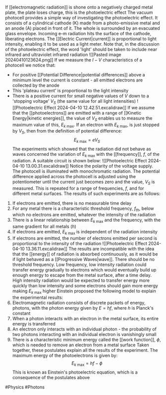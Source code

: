 If [[electromagnetic radiation]] is shone onto a negatively charged metal plate, the plate loses charge, this is the photoelectric effect
The vacuum photocell provides a simple way of investigating the photoelectric effect. It consists of a cylindrical cathode (K) made from a photo-emissive metal and an anode (A) placed in front of it. The whole is surrounded by an evacuated glass envelope. Incoming e-m radiation hits the surface of the cathode, liberating electrons. The [[Electric Current|current]] is proportional to light intensity, enabling it to be used as a light meter. Note that, in the discussion of the photoelectric effect, the word 'light' should be taken to include near infrared and ultraviolet infrared radiation
![[Pasted image 20240410123624.png]]
If we measure the $I-V$ characteristics of a photocell we notice that:
- For positive [[Potential Difference|potential differences]] above a minimum level the current is constant - all emitted electrons are collected by the anode
- This 'plateau current' is proportional to the light intensity
- There is a positive current for small negative values of $V$ down to a 'stopping voltage' $V_{S}$ (the same value for all light intensities)
![[Photoelectric Effect 2024-04-10 12.42.51.excalidraw]] 
If we assume that the [[photoelectrons]] are emitted with a range of [[Kinetic Energy|kinetic energies]], the value of $V_{S}$ enables us to measure the maximum value of this, $E_{k\text{ max}}$. If an electron with $E_{k\text{ max}}$, is just stopped by $V_{S}$, then from the definition of potential difference:
$$
E_{k \text{ max}}=eV_{S}
$$
The experiments which showed that the radiation did not behave as waves concerned the variation of $E_{k\text{ max}}$ with the [[frequency]], $f$, of the radiation. A suitable circuit is shown below:
![[Photoelectric Effect 2024-04-10 13.00.31.excalidraw]]
Notice the polarity of the voltage supply. The photocell is illuminated with monochromatic radiation. The potential difference applied across the photocell is adjusted using the potentiometer until the current just becomes zero and the value, $V_{S}$ is measured. This is repeated for a range of frequencies, $f$, and for different metal surfaces. The results of such experiments are as follows:
1. If electrons are emitted, there is no measurable time delay
2. For any metal there is a characteristic threshold frequency, $f_{th}$, below which no electrons are emitted, whatever the intensity of the radiation
3. There is a linear relationship between $E_{k \text{ max}}$ and the frequency, with the same gradient for all metals ($h$)
4. If electrons are emitted, $E_{k\text{ max}}$ is independent of the radiation intensity
5. If electrons are emitted, the number of electrons emitted per second is proportional to the intensity of the radiation
![[Photoelectric Effect 2024-04-10 13.36.11.excalidraw]]
The results are incompatible with the idea that the [[energy]] of radiation is absorbed continuously, as it would be if light behaved as a [[Progressive Waves|wave]]. There should be no threshold frequency. Low frequency, low intensity radiation could transfer energy gradually to electrons which would eventually build up enough energy to escape from the metal surface, after a time delay. High intensity radiation would be expected to transfer energy more quickly than low intensity and some electrons should gain more energy making $E_{k \text{ max}}$ higher
Einstein proposed the following model to explain the experimental results:
1. Electromagnetic radiation consists of discrete packets of energy, photons, with the photon energy given by $E=hf$, where $h$ is Planck's constant
2. When a photon interacts with an electron in the metal surface, its entire energy is transferred
3. An electron only interacts with an individual photon - the probability of two photons interacting with an individual electron is vanishingly small
4. There is a characteristic minimum energy called the [[work function]], $\phi$, which is needed to remove an electron from a metal surface
Taken together, these postulates explain all the results of the experiment. The maximum energy of the photoelectrons is given by:
$$
E_{k \text{ max}}=hf-\phi
$$
This is known as Einstein's photoelectric equation, which is a consequence of the postulates above

#Physics #Photons 